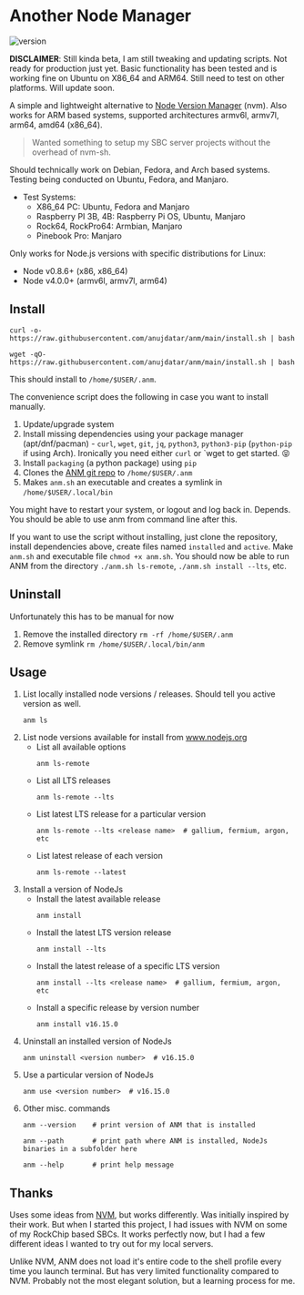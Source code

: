 # Another Node Manager

![version](https://img.shields.io/github/v/release/anujdatar/anm)

**DISCLAIMER**: Still kinda beta, I am still tweaking and updating scripts.
Not ready for production just yet. Basic functionality has been tested and is
working fine on Ubuntu on X86_64 and ARM64. Still need to test on other platforms. Will update soon.

A simple and lightweight alternative to
[Node Version Manager](https://github.com/nvm-sh/nvm) (nvm). Also works for ARM
based systems, supported architectures armv6l, armv7l, arm64, amd64 (x86_64).

> Wanted something to setup my SBC server projects without the overhead of nvm-sh.

Should technically work on Debian, Fedora, and Arch based systems. Testing being
conducted on Ubuntu, Fedora, and Manjaro.
- Test Systems:
  - X86_64 PC: Ubuntu, Fedora and Manjaro
  - Raspberry PI 3B, 4B: Raspberry Pi OS, Ubuntu, Manjaro
  - Rock64, RockPro64: Armbian, Manjaro
  - Pinebook Pro: Manjaro

Only works for Node.js versions with specific distributions for Linux:
 - Node v0.8.6+ (x86, x86_64)
 - Node v4.0.0+ (armv6l, armv7l, arm64)

## Install
```
curl -o- https://raw.githubusercontent.com/anujdatar/anm/main/install.sh | bash
```
```
wget -qO- https://raw.githubusercontent.com/anujdatar/anm/main/install.sh | bash
```
This should install to `/home/$USER/.anm`.

The convenience script does the following in case you want to install manually.
  1. Update/upgrade system
  2. Install missing dependencies using your package manager (apt/dnf/pacman)
    - `curl`, `wget`, `git`, `jq`, `python3`, `python3-pip` (`python-pip` if using Arch). Ironically you need either `curl` or `wget to get started. 😝
  3. Install `packaging` (a python package) using `pip`
  4. Clones the [ANM git repo](https://github.com/anujdatar/anm) to `/home/$USER/.anm`
  5. Makes `anm.sh` an executable and creates a symlink in `/home/$USER/.local/bin`

You might have to restart your system, or logout and log back in. Depends. You
should be able to use anm from command line after this.

If you want to use the script without installing, just clone the repository,
install dependencies above, create files named `installed` and `active`. Make
`anm.sh` and executable file `chmod +x anm.sh`. You should now be able to run
ANM from the directory `./anm.sh ls-remote`, `./anm.sh install --lts`, etc.

## Uninstall
Unfortunately this has to be manual for now
  1. Remove the installed directory
    ```
    rm -rf /home/$USER/.anm
    ```
  2. Remove symlink
    ```
    rm /home/$USER/.local/bin/anm
    ```

## Usage
1. List locally installed node versions / releases. Should tell you active version as well.
   ```
   anm ls
   ```
2. List node versions available for install from www.nodejs.org
     - List all available options
       ```
       anm ls-remote
       ```
     - List all LTS releases
       ```
       anm ls-remote --lts
       ```
     - List latest LTS release for a particular version
       ```
       anm ls-remote --lts <release name>  # gallium, fermium, argon, etc
       ```
     - List latest release of each version
       ```
       anm ls-remote --latest
       ```
3. Install a version of NodeJs
     - Install the latest available release
       ```
       anm install
       ```
     - Install the latest LTS version release
       ```
       anm install --lts
       ```
     - Install the latest release of a specific LTS version
       ```
       anm install --lts <release name>  # gallium, fermium, argon, etc
       ```
     - Install a specific release by version number
       ```
       anm install v16.15.0
       ```
4. Uninstall an installed version of NodeJs
   ```
   anm uninstall <version number>  # v16.15.0
   ```
5. Use a particular version of NodeJs
   ```
   anm use <version number>  # v16.15.0
6. Other misc. commands
    ```
    anm --version    # print version of ANM that is installed
    ```
    ```
    anm --path       # print path where ANM is installed, NodeJs binaries in a subfolder here
    ```
    ```
    anm --help       # print help message
    ```

## Thanks
Uses some ideas from [NVM](https://github.com/nvm-sh/nvm), but works differently.
Was initially inspired by their work. But when I started this project, I had
issues with NVM on some of my RockChip based SBCs. It works perfectly now, but I
had a few different ideas I wanted to try out for my local servers.

Unlike NVM, ANM does not load it's entire code to the shell profile every time
you launch terminal. But has very limited functionality compared to NVM.
Probably not the most elegant solution, but a learning process for me.
